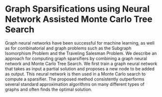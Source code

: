 # Graph Sparsifications using Neural Network Assisted Monte Carlo Tree Search

Graph neural networks have been successful for machine learning, as well as for combinatorial and graph problems such as the Subgraph Isomorphism Problem and the Traveling Salesman Problem. We describe an approach for computing graph sparsifiers by combining a graph neural network and Monte Carlo Tree Search. We first train a graph neural network that takes as input a partial solution and  proposes a new node to be added as output. This neural network is then used in a Monte Carlo search to compute a sparsifier. The proposed method consistently outperforms several standard approximation algorithms on many different types of graphs and often finds the optimal solution.
